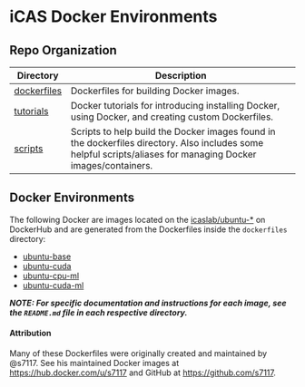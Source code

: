# iCAS Docker Environments

## Repo Organization

| Directory                    | Description                                                                                                                                                   |
| ---------------------------- | ------------------------------------------------------------------------------------------------------------------------------------------------------------- |
| [dockerfiles](./dockerfiles) | Dockerfiles for building Docker images.                                                                                                                       |
| [tutorials](./tutorials)     | Docker tutorials for introducing installing Docker, using Docker, and creating custom Dockerfiles.                                                            |
| [scripts](./scripts)         | Scripts to help build the Docker images found in the dockerfiles directory. Also includes some helpful scripts/aliases for managing Docker images/containers. |

## Docker Environments

The following Docker are images located on the [icaslab/ubuntu-\*](https://hub.docker.com/repositories/icaslab?search=ubuntu-) on DockerHub and are generated from the Dockerfiles inside the `dockerfiles` directory:

- [ubuntu-base](dockerfiles/ubuntu-base)
- [ubuntu-cuda](dockerfiles/ubuntu-cuda)
- [ubuntu-cpu-ml](dockerfiles/ubuntu-cuda-ml)
- [ubuntu-cuda-ml](dockerfiles/ubuntu-cuda-ml)
<!-- - [ubuntu-edge](dockerfiles/ubuntu-edge)
- [ubuntu-coral](dockerfiles/ubuntu-coral)
- [ubuntu-ncs2](dockerfiles/ubuntu-ncs2)
- [ubuntu-jetson](dockerfiles/jetson) -->

**_NOTE: For specific documentation and instructions for each image, see the `README.md` file in each respective directory._**

#### Attribution

Many of these Dockerfiles were originally created and maintained by @s7117. See his maintained Docker images at https://hub.docker.com/u/s7117 and GitHub at https://github.com/s7117.
